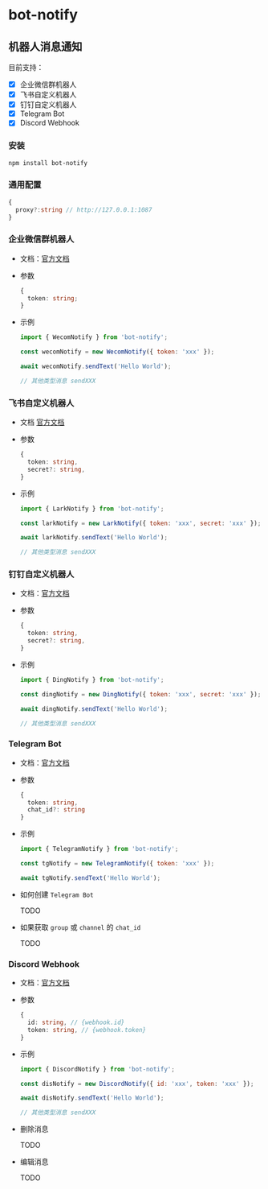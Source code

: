 # bot-notify

## 机器人消息通知

目前支持：

- [x] 企业微信群机器人
- [x] 飞书自定义机器人
- [x] 钉钉自定义机器人
- [x] Telegram Bot
- [x] Discord Webhook

### 安装

```bash
npm install bot-notify
```

### 通用配置

```ts
{
  proxy?:string // http://127.0.0.1:1087
}
```

### 企业微信群机器人

- 文档：[官方文档](https://open.work.weixin.qq.com/api/doc/90000/90136/91770)

- 参数

  ```ts
  {
    token: string;
  }
  ```

- 示例

  ```js
  import { WecomNotify } from 'bot-notify';

  const wecomNotify = new WecomNotify({ token: 'xxx' });

  await wecomNotify.sendText('Hello World');

  // 其他类型消息 sendXXX
  ```

### 飞书自定义机器人

- 文档 [官方文档](https://open.feishu.cn/document/ukTMukTMukTM/ucTM5YjL3ETO24yNxkj)

- 参数

  ```ts
  {
    token: string,
    secret?: string,
  }
  ```

- 示例

  ```js
  import { LarkNotify } from 'bot-notify';

  const larkNotify = new LarkNotify({ token: 'xxx', secret: 'xxx' });

  await larkNotify.sendText('Hello World');

  // 其他类型消息 sendXXX
  ```

### 钉钉自定义机器人

- 文档：[官方文档](https://developers.dingtalk.com/document/app/custom-robot-access)

- 参数

  ```ts
  {
    token: string,
    secret?: string,
  }
  ```

- 示例

  ```js
  import { DingNotify } from 'bot-notify';

  const dingNotify = new DingNotify({ token: 'xxx', secret: 'xxx' });

  await dingNotify.sendText('Hello World');

  // 其他类型消息 sendXXX
  ```

### Telegram Bot

- 文档：[官方文档](https://core.telegram.org/bots/api#sendmessage)

- 参数

  ```ts
  {
    token: string,
    chat_id?: string
  }
  ```

- 示例

  ```js
  import { TelegramNotify } from 'bot-notify';

  const tgNotify = new TelegramNotify({ token: 'xxx' });

  await tgNotify.sendText('Hello World');
  ```

- 如何创建 `Telegram Bot`

  TODO

- 如果获取 `group` 或 `channel` 的 `chat_id`

  TODO

### Discord Webhook

- 文档：[官方文档](https://discord.com/developers/docs/resources/webhook#execute-webhook)

- 参数

  ```ts
  {
    id: string, // {webhook.id}
    token: string, // {webhook.token}
  }
  ```

- 示例

  ```js
  import { DiscordNotify } from 'bot-notify';

  const disNotify = new DiscordNotify({ id: 'xxx', token: 'xxx' });

  await disNotify.sendText('Hello World');

  // 其他类型消息 sendXXX
  ```

- 删除消息

  TODO

- 编辑消息

  TODO
